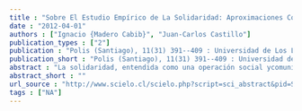 ```yaml
---
title : "Sobre El Estudio Empírico de La Solidaridad: Aproximaciones Conceptuales y Metodológicas"
date : "2012-04-01"
authors : ["Ignacio {Madero Cabib}", "Juan-Carlos Castillo"]
publication_types : ["2"]
publication : "Polis (Santiago), 11(31) 391--409 : Universidad de Los Lagos. Centro de Estudios del Desarrollo Regional y Políticas Públicas - CEDER https://doi.org/10.4067/S0718-65682012000100021"
publication_short : "Polis (Santiago), 11(31) 391--409 : Universidad de Los Lagos. Centro de Estudios del Desarrollo Regional y Políticas Públicas - CEDER https://doi.org/10.4067/S0718-65682012000100021"
abstract : "La solidaridad, entendida como una operación social ycomunicativa destinada a mantener la cohesión de las personas en el marco de lasociedad moderna, pone en evidencia la permanencia de un orden social estratificadoque produce exclusión de ciertos derechos sociales. El presente artículo, intentadiscutir más a fondo esta definición ofreciendo un análisis empírico ymultidimensional de las conductas solidarias en Chile. Mediante análisis bivariados y de MANOVA de los datos de la Encuesta de solidaridad 2010 (N=1389) generada por el centro de medición MIDE UC de la Pontificia Universidad Católica,llegamos a la conclusión que existen ciertas variables del esquema de estratificación social que en la actualidad predicen y direccionan la orientación de la solidaridad en Chile. Esto sugiere que la solidaridad no solamente responde a unaesquematización estratificada de la sociedad moderna, sino además agrega quediferentes ejes de estratificación social influencian las dimensiones de la solidaridad."
abstract_short : ""
url_source : "http://www.scielo.cl/scielo.php?script=sci_abstract&pid=S0718-65682012000100021&lng=es&nrm=iso&tlng=es"
tags : ["NA"]
---
```

